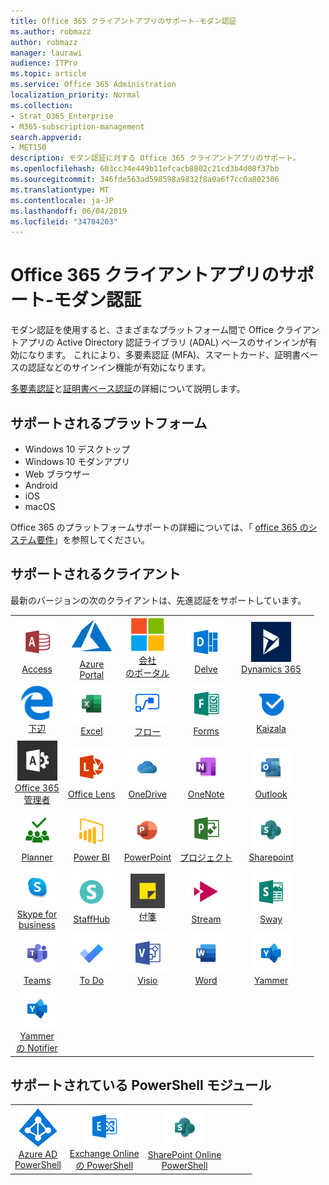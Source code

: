 ```yaml
---
title: Office 365 クライアントアプリのサポート-モダン認証
ms.author: robmazz
author: robmazz
manager: laurawi
audience: ITPro
ms.topic: article
ms.service: Office 365 Administration
localization_priority: Normal
ms.collection:
- Strat_O365_Enterprise
- M365-subscription-management
search.appverid:
- MET150
description: モダン認証に対する Office 365 クライアントアプリのサポート。
ms.openlocfilehash: 603cc34e449b11efcacb8802c21cd3b4d08f37bb
ms.sourcegitcommit: 346fde563ad598598a9832f8a0a6f7cc0a802306
ms.translationtype: MT
ms.contentlocale: ja-JP
ms.lasthandoff: 06/04/2019
ms.locfileid: "34704203"
---
```

# <a name="office-365-client-app-support---modern-authentication"></a>Office 365 クライアントアプリのサポート-モダン認証

モダン認証を使用すると、さまざまなプラットフォーム間で Office クライアントアプリの Active Directory 認証ライブラリ (ADAL) ベースのサインインが有効になります。 これにより、多要素認証 (MFA)、スマートカード、証明書ベースの認証などのサインイン機能が有効になります。

[多要素認証](https://docs.microsoft.com/azure/active-directory/authentication/multi-factor-authentication)と[証明書ベース認証](https://docs.microsoft.com/azure/active-directory/active-directory-certificate-based-authentication-get-started)の詳細について説明します。

## <a name="supported-platforms"></a>サポートされるプラットフォーム

 - Windows 10 デスクトップ
 - Windows 10 モダンアプリ
 - Web ブラウザー
 - Android
 - iOS
 - macOS

Office 365 のプラットフォームサポートの詳細については、「 [office 365 のシステム要件](https://products.office.com/office-system-requirements)」を参照してください。

## <a name="supported-clients"></a>サポートされるクライアント

最新のバージョンの次のクライアントは、先進認証をサポートしています。

| | | | | | |
|:---:|:---:|:---:|:---:|:---:|:---:|
| ![アクセスアイコン](media/o365-access-64x64.png) <br> [Access](https://products.office.com/access) | ![Azure アイコン](media/o365-azure-64x64.png) <br> [Azure <br> Portal](https://azure.microsoft.com/features/azure-portal/) | ![会社のポータルのアイコン](media/o365-microsoft-64x64.png) <br> [会社<br>のポータル](https://docs.microsoft.com/intune-user-help/sign-in-to-the-company-portal) | ![Delve アイコン](media/o365-delve-64x64.png) <br> [Delve](https://products.office.com/business/intelligent-search) | ![Dynamics 365 アイコン](media/o365-dynamics365-64x64.png) <br> [Dynamics 365](https://dynamics.microsoft.com) 
| ![エッジアイコン](media/o365-edge-64x64.png) <br> [下辺](https://www.microsoft.com/windows/microsoft-edge) | ![[Excel] アイコン](media/o365-excel-64x64.png) <br> [Excel](https://products.office.com/excel) | ![フローアイコン](media/o365-flow-64x64.png) <br> [フロー](https://flow.microsoft.com) | ![フォームアイコン](media/o365-forms-64x64.png) <br> [Forms](https://flow.microsoft.com/connectors/shared_microsoftforms/microsoft-forms/) | ![Kaizala アイコン](media/o365-kaizala-64x64.png) <br> [Kaizala](https://products.office.com/en/business/microsoft-kaizala) 
| ![Office 365 管理者アイコン](media/o365-o365admin-64x64.png) <br> [Office 365 <br>管理者](https://products.office.com/business/manage-office-365-admin-app) | ![レンズアイコン](media/o365-lens-64x64.png) <br> [Office Lens](https://www.microsoft.com/p/office-lens/9wzdncrfj3t8?activetab=pivot%3Aoverviewtab) | ![OneDrive for Business アイコン](media/o365-OneDrive-64x64.png) <br> [OneDrive](https://products.office.com/onedrive-for-business/online-cloud-storage) |  ![OneNote アイコン](media/o365-OneNote-64x64.png) <br> [OneNote](https://products.office.com/onenote) | ![Outlook アイコン](media/o365-outlook-64x64.png) <br> [Outlook](https://products.office.com/outlook) 
| ![Planner アイコン](media/o365-planner-64x64.png) <br> [Planner](https://products.office.com/business/task-management-software) | ![PowerBI アイコン](media/o365-powerbi-64x64.png) <br> [Power BI](https://powerbi.microsoft.com)| ![[PowerPoint] アイコン](media/o365-powerpoint-64x64.png) <br> [PowerPoint](https://products.office.com/powerpoint) | ![プロジェクトアイコン](media/o365-project-64x64.png) <br> [プロジェクト](https://products.office.com/project) | ![SharePoint アイコン](media/o365-sharepoint-64x64.png) <br> [Sharepoint](https://products.office.com/sharepoint) 
| ![Skype for Business アイコン](media/o365-skypeforbusiness-64x64.png) <br> [Skype for <br> business](https://www.skype.com/business/) | ![StaffHub アイコン](media/o365-staffhub-64x64.png) <br> [StaffHub](https://products.office.com/microsoft-staffhub/staff-scheduling-software)| ![付箋アイコン](media/o365-stickynotes-64x64.png) <br> [付箋](https://www.microsoft.com/p/microsoft-sticky-notes/9nblggh4qghw) | ![ストリームアイコン](media/o365-stream-64x64.png) <br> [Stream](https://stream.microsoft.com) | ![Sway アイコン](media/o365-sway-64x64.png) <br> [Sway](https://sway.com) 
| ![Teams アイコン](media/o365-teams-64x64.png) <br> [Teams](https://products.office.com/microsoft-teams/group-chat-software) | ![To Do アイコン](media/o365-todo-64x64.png) <br> [To Do](https://todo.microsoft.com) | ![Visio アイコン](media/o365-visio-64x64.png) <br> [Visio](https://products.office.com/visio/flowchart-software) | ![[Word] アイコン](media/o365-word-64x64.png) <br> [Word](https://products.office.com/word) | ![Yammer アイコン](media/o365-yammer-64x64.png) <br> [Yammer](https://products.office.com/yammer/yammer-overview) 
| ![Yammer アイコン](media/o365-yammer-64x64.png) <br> [Yammer <br>の Notifier](https://products.office.com/yammer/yammer-overview) |  |

## <a name="supported-powershell-modules"></a>サポートされている PowerShell モジュール

| | | | | | |
|:---:|:---:|:---:|:---:|:---:|:---:|
| ![Azure アイコン](media/o365-azure-ad-64x64.png) <br> [Azure AD <br> PowerShell](https://docs.microsoft.com/powershell/azure/active-directory/overview?view=azureadps-2.0) | ![Exchange アイコン](media/o365-exchange-64x64.png) <br> [Exchange Online <br>の PowerShell](https://docs.microsoft.com/powershell/exchange/exchange-online/exchange-online-powershell?view=exchange-ps) | ![SharePoint アイコン](media/o365-sharepoint-64x64.png) <br> [SharePoint Online <br> PowerShell](https://docs.microsoft.com/sharepoint/manage-team-and-communication-sites-in-powershell)